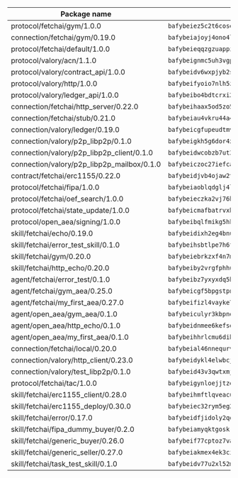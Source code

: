 | Package name                                                  | Package hash                                                  |
| ------------------------------------------------------------- | ------------------------------------------------------------- |
| protocol/fetchai/gym/1.0.0                                    | `bafybeiez5c2t6cosejejdvdhozniyqzz3fciuemdzdqhh4zaj3dkhbuunu` |
| connection/fetchai/gym/0.19.0                                 | `bafybeiajoyj4ono4lsu5qhgkqrk65hyvyqkxnphycutxx4l6alc7hoak2i` |
| protocol/fetchai/default/1.0.0                                | `bafybeieqqzgzuappi2ped42upgzad5gt3mxiyjhojwibxm4o367ffsian4` |
| protocol/valory/acn/1.1.0                                     | `bafybeignmc5uh3vgpuckljcj2tgg7hdqyytkm6m5b6v6mxtazdcvubibva` |
| protocol/valory/contract_api/1.0.0                            | `bafybeidv6wxpjyb2sdyibnmmum45et4zcla6tl63bnol6ztyoqvpl4spmy` |
| protocol/valory/http/1.0.0                                    | `bafybeifyoio7nlh5zzyn5yz7krkou56l22to3cwg7gw5v5o3vxwklibhty` |
| protocol/valory/ledger_api/1.0.0                              | `bafybeibo4bdtcrxi2suyzldwoetjar6pqfzm6vt5xal22ravkkcvdmtksi` |
| connection/fetchai/http_server/0.22.0                         | `bafybeihaax5od5zo5jk2l62hv4jwuwtxloh5mijozudpsjombqc4ncmi6i` |
| connection/fetchai/stub/0.21.0                                | `bafybeiau4vkru44a4gwujp47vjg7kglxcf456dhmcuhi4lsdx2m2ykmv2a` |
| connection/valory/ledger/0.19.0                               | `bafybeicgfupeudtmvehbwziqfxiz6ztsxr5rxzvalzvsdsspzz73o5fzfi` |
| connection/valory/p2p_libp2p/0.1.0                            | `bafybeigkh5g6dor4xctkrtp3dxncpzk4w4ttscazsckvvli7brvdsp3q7m` |
| connection/valory/p2p_libp2p_client/0.1.0                     | `bafybeidwcobzb7ut3efegoedad7jfckvt2n6prcmd4g7xnkm6hp6aafrva` |
| connection/valory/p2p_libp2p_mailbox/0.1.0                    | `bafybeiczoc27iefca3l5fc66e3bpxqu4ntgf5s4qpncbjsrdy4pf7cazlq` |
| contract/fetchai/erc1155/0.22.0                               | `bafybeidjvb4ojaw2trxu4rlxq3blppfherkldwz4x5spnpvef5n34jvmmm` |
| protocol/fetchai/fipa/1.0.0                                   | `bafybeiaoblqdglj4ln4otpmmsrimtxpdxqkzuhttsyabn7gi2rvzcx4pbm` |
| protocol/fetchai/oef_search/1.0.0                             | `bafybeieczka2vj76huafg3s5lwyyzvql36onzrhznfgknoo6trmpjwxfka` |
| protocol/fetchai/state_update/1.0.0                           | `bafybeicmafbatrvxb3zwu3sareh6rbegjflh3yqqbyftmay73h7btozrlq` |
| protocol/open_aea/signing/1.0.0                               | `bafybeibqlfmikg5hk4phzak6gqzhpkt6akckx7xppbp53mvwt6r73h7tk4` |
| skill/fetchai/echo/0.19.0                                     | `bafybeidixh2eg4bnuvmdbwwhe2m5zq6e2tc6mfn5rwvzh6eqp6v7vxyopi` |
| skill/fetchai/error_test_skill/0.1.0                          | `bafybeihsbtlpe7h6fsvoxban5rilkmwviwkokul5cqym6atoolirontiyu` |
| skill/fetchai/gym/0.20.0                                      | `bafybeiebrkzxf4n7m234nwqvxvoqqsqgq4yb4luv6ehlzy6ljhee74lbqi` |
| skill/fetchai/http_echo/0.20.0                                | `bafybeiby2vrgfphhuvthg3kybki4mx5a5mkrpwg4mhdaa3igsr6smuvaoa` |
| agent/fetchai/error_test/0.1.0                                | `bafybeibz7yxyxdq5b7kaanecqj5tmorrm6s6gqtvvm3i6jmnh5q43krsea` |
| agent/fetchai/gym_aea/0.25.0                                  | `bafybeicgf5bpgstpn2exosfiww5cj6jsdv2pr4hjcwbilezsqgexlgih3u` |
| agent/fetchai/my_first_aea/0.27.0                             | `bafybeifizl4vayke7xm7v7ubsnffrubslmd5uy4glbcl7petg3kq323o6q` |
| agent/open_aea/gym_aea/0.1.0                                  | `bafybeiculyr3kbpnqoypt4vqnzthrazcqyu3hnajtdb2fsag53pfhzk3ye` |
| agent/open_aea/http_echo/0.1.0                                | `bafybeidnmee6kefsq2nef6gsrg4qmhuky5dfstbg7mi6ophdzedoxbi7au` |
| agent/open_aea/my_first_aea/0.1.0                             | `bafybeihhrlcmu6dibftsg36m47uxi4inltsjvmoip5smvevq3caiwm3oo4` |
| connection/fetchai/local/0.20.0                               | `bafybeial46nnequrvt2qgjp436lyuviszk6gey3vdc4rojvzx7o7z62pkq` |
| connection/valory/http_client/0.23.0                          | `bafybeidykl4elwbcjkqn32wt5h4h7tlpeqovrcq3c5bcplt6nhpznhgczi` |
| connection/valory/test_libp2p/0.1.0                           | `bafybeid43v3qwtxmjtqvtqgtyjqbylilby6ou45nxjasvyl2bxzcqv5thi` |
| protocol/fetchai/tac/1.0.0                                    | `bafybeigynloejjtzetheslralqeo32zywm2nta4zuuqksnzly4ochqagca` |
| skill/fetchai/erc1155_client/0.28.0                           | `bafybeihmftlqveacu6jp4qywz2bjhffnexltojc236oiyw257xxp7tjbqy` |
| skill/fetchai/erc1155_deploy/0.30.0                           | `bafybeiec32rym5eg22w7r6sz5aaypbvmeisccvffjkmamuejty7f5cxww4` |
| skill/fetchai/error/0.17.0                                    | `bafybeidfjidoly2qqjhp7b7oajuvshkrno5lp2wpsx7iokofenbhtbgn3m` |
| skill/fetchai/fipa_dummy_buyer/0.2.0                          | `bafybeiamyqktgoskrwwwcpe45sxnnm4yuwgfbxd72oaahorgkiwrg7gaim` |
| skill/fetchai/generic_buyer/0.26.0                            | `bafybeif77cptoz7vajjeseukgijz6m5vbfiocntzu3ktc7y2xomrpqaajy` |
| skill/fetchai/generic_seller/0.27.0                           | `bafybeiakmex4ek3cihjc5qqzm2j5x2fd2ybivv5txx24ueil5seie42nsm` |
| skill/fetchai/task_test_skill/0.1.0                           | `bafybeidv77u2xl52mnxakwvh7fuh46aiwfpteyof4eaptfd4agoi6cdble` |
